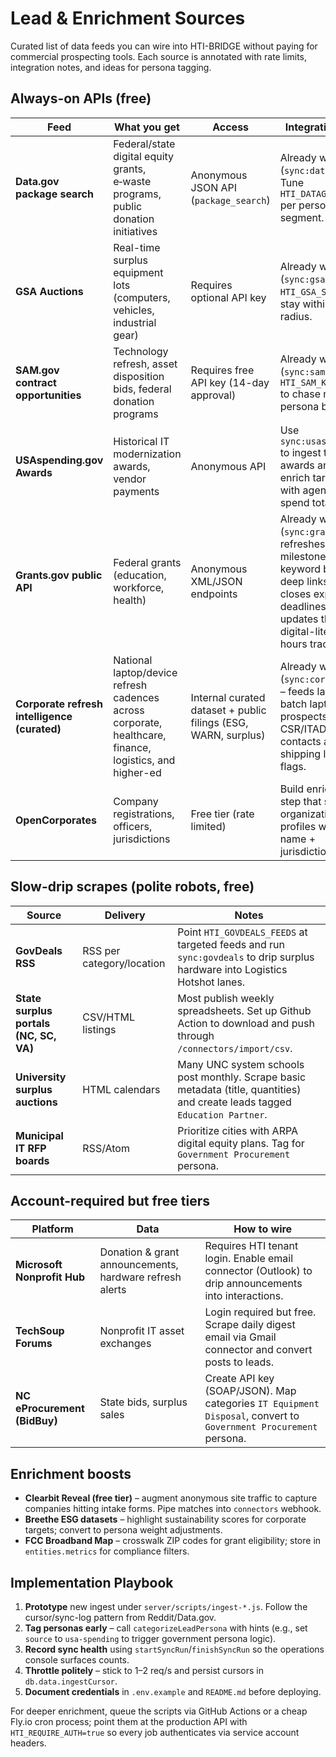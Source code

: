 # Lead & Enrichment Sources

Curated list of data feeds you can wire into HTI-BRIDGE without paying for commercial prospecting tools. Each source is annotated with rate limits, integration notes, and ideas for persona tagging.

## Always-on APIs (free)

| Feed | What you get | Access | Integration idea |
| --- | --- | --- | --- |
| **Data.gov package search** | Federal/state digital equity grants, e‑waste programs, public donation initiatives | Anonymous JSON API (`package_search`) | Already wired (`sync:datagov`). Tune `HTI_DATAGOV_QUERY` per persona segment. |
| **GSA Auctions** | Real-time surplus equipment lots (computers, vehicles, industrial gear) | Requires optional API key | Already wired (`sync:gsa`). Use `HTI_GSA_STATES` to stay within pickup radius. |
| **SAM.gov contract opportunities** | Technology refresh, asset disposition bids, federal donation programs | Requires free API key (14-day approval) | Already wired (`sync:sam`). Adjust `HTI_SAM_KEYWORDS` to chase niche persona buckets. |
| **USAspending.gov Awards** | Historical IT modernization awards, vendor payments | Anonymous API | Use `sync:usaspending` to ingest top awards and enrich targets with agency + spend totals. |
| **Grants.gov public API** | Federal grants (education, workforce, health) | Anonymous XML/JSON endpoints | Already wired (`sync:grants`) – refreshes grant milestones with keyword badges, deep links, auto-closes expired deadlines, and updates the digital-literacy hours tracker. |
| **Corporate refresh intelligence (curated)** | National laptop/device refresh cadences across corporate, healthcare, finance, logistics, and higher-ed | Internal curated dataset + public filings (ESG, WARN, surplus) | Already wired (`sync:corporate`) – feeds large-batch laptop prospects with CSR/ITAD contacts and shipping logistics flags. |
| **OpenCorporates** | Company registrations, officers, jurisdictions | Free tier (rate limited) | Build enrichment step that stamps organization profiles with legal name + jurisdiction. |

## Slow-drip scrapes (polite robots, free)

| Source | Delivery | Notes |
| --- | --- | --- |
| **GovDeals RSS** | RSS per category/location | Point `HTI_GOVDEALS_FEEDS` at targeted feeds and run `sync:govdeals` to drip surplus hardware into Logistics Hotshot lanes. |
| **State surplus portals (NC, SC, VA)** | CSV/HTML listings | Most publish weekly spreadsheets. Set up Github Action to download and push through `/connectors/import/csv`. |
| **University surplus auctions** | HTML calendars | Many UNC system schools post monthly. Scrape basic metadata (title, quantities) and create leads tagged `Education Partner`. |
| **Municipal IT RFP boards** | RSS/Atom | Prioritize cities with ARPA digital equity plans. Tag for `Government Procurement` persona. |

## Account-required but free tiers

| Platform | Data | How to wire |
| --- | --- | --- |
| **Microsoft Nonprofit Hub** | Donation & grant announcements, hardware refresh alerts | Requires HTI tenant login. Enable email connector (Outlook) to drip announcements into interactions. |
| **TechSoup Forums** | Nonprofit IT asset exchanges | Login required but free. Scrape daily digest email via Gmail connector and convert posts to leads. |
| **NC eProcurement (BidBuy)** | State bids, surplus sales | Create API key (SOAP/JSON). Map categories `IT Equipment Disposal`, convert to `Government Procurement` persona. |

## Enrichment boosts

- **Clearbit Reveal (free tier)** – augment anonymous site traffic to capture companies hitting intake forms. Pipe matches into `connectors` webhook.
- **Breethe ESG datasets** – highlight sustainability scores for corporate targets; convert to persona weight adjustments.
- **FCC Broadband Map** – crosswalk ZIP codes for grant eligibility; store in `entities.metrics` for compliance filters.

## Implementation Playbook

1. **Prototype** new ingest under `server/scripts/ingest-*.js`. Follow the cursor/sync-log pattern from Reddit/Data.gov.
2. **Tag personas early** – call `categorizeLeadPersona` with hints (e.g., set `source` to `usa-spending` to trigger government persona logic).
3. **Record sync health** using `startSyncRun`/`finishSyncRun` so the operations console surfaces counts.
4. **Throttle politely** – stick to 1–2 req/s and persist cursors in `db.data.ingestCursor`.
5. **Document credentials** in `.env.example` and `README.md` before deploying.

For deeper enrichment, queue the scripts via GitHub Actions or a cheap Fly.io cron process; point them at the production API with `HTI_REQUIRE_AUTH=true` so every job authenticates via service account headers.
